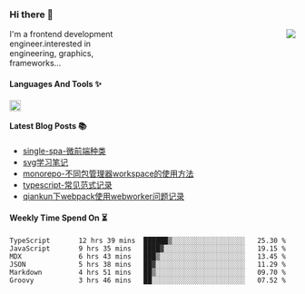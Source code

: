<!--
**zhaohuanyuu/zhaohuanyuu** is a ✨ _special_ ✨ repository because its `README.md` (this file) appears on your GitHub profile.
-->

### Hi there 👋

<picture>
  <source media="(prefers-color-scheme: dark)" srcset="https://github-readme-stats.vercel.app/api?username=zhaohuanyuu&count_private=true&show_icons=true&theme=city_lights&hide_title=true">
  <img align="right" src="https://github-readme-stats.vercel.app/api?username=zhaohuanyuu&count_private=true&show_icons=true&hide_title=true">
</picture>

<p align="left" style="width:40%">I'm a frontend development engineer.interested in engineering, graphics, frameworks...</p>

#### Languages And Tools ✨

<img align="left" height="20" src="https://skillicons.dev/icons?i=js,ts,nodejs,rust,react,vue,svelte,gatsby,graphql,nestjs" />

</br>

#### Latest Blog Posts 📚
<!-- BLOG-POST-LIST:START -->
- [single-spa-微前端种类](https://auu.zone/post/single-spa-note)
- [svg学习笔记](https://auu.zone/post/svg-note)
- [monorepo-不同包管理器workspace的使用方法](https://auu.zone/post/workspace)
- [typescript-常见范式记录](https://auu.zone/post/ts-pattern)
- [qiankun下webpack使用webworker问题记录](https://auu.zone/post/wp-worker)
<!-- BLOG-POST-LIST:END -->

#### Weekly Time Spend On ⏳
<!--START_SECTION:waka-->

```text
TypeScript       12 hrs 39 mins  ██████▒░░░░░░░░░░░░░░░░░░   25.30 %
JavaScript       9 hrs 35 mins   ████▓░░░░░░░░░░░░░░░░░░░░   19.15 %
MDX              6 hrs 43 mins   ███▒░░░░░░░░░░░░░░░░░░░░░   13.45 %
JSON             5 hrs 38 mins   ██▓░░░░░░░░░░░░░░░░░░░░░░   11.29 %
Markdown         4 hrs 51 mins   ██▒░░░░░░░░░░░░░░░░░░░░░░   09.70 %
Groovy           3 hrs 46 mins   ██░░░░░░░░░░░░░░░░░░░░░░░   07.52 %
```

<!--END_SECTION:waka-->
